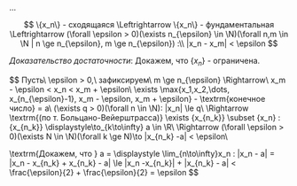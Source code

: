 ...

$$
\{x_n\} - сходящаяся \Leftrightarrow \{x_n\} - фундаментальная \Leftrightarrow (\forall \epsilon > 0)(\exists n_{\epsilon} \in \N)(\forall n,m \in \N | n \ge n_{\epsilon}, m \ge n_{\epsilon}) :\\ |x_n - x_m| < \epsilon
$$

*Доказательство достаточности*: Докажем, что $\{x_n\}$ - ограничена.

$$
Пусть\ \epsilon > 0,\ зафиксируем\ m \ge n_{\epsilon} \Rightarrow\\
x_m - \epsilon < x_n < x_m + \epsilon\\
\exists \max\{x_1,x_2,\dots, x_{n_{\epsilon}-1}, x_m - \epsilon, x_m + \epsilon\} - \textrm{конечное число} = a\\
(\exists q > 0)(\forall n \in \N): |x_n| \le q\\
\Rightarrow \textrm{(по т. Больцано-Вейерштрасса)} \exists \{x_{n_k}\} \subset \{x_n\} : \{x_{n_k}\} \displaystyle\to_{k\to\infty} a \in \R\\
\Rightarrow (\forall \epsilon > 0)(\exists N \in \N)(\forall k \ge N)\to |x_{n_k} -a| < \epsilon\\

\textrm{Докажем, что } a = \displaystyle \lim_{n\to\infty}x_n : |x_n - a| = |x_n - x_{n_k} + x_{n_k} - a| \le |x_n -x_{n_k}| + |x_{n_k} - a| < \frac{\epsilon}{2} + \frac{\epsilon}{2} = \epsilon
$$

